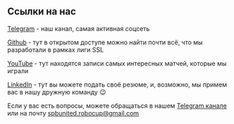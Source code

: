 ## Ссылки на нас
[Telegram](https://t.me/spbunited_robocup) - наш канал, самая активная соцсеть

[Github](https://github.com/SPBUnited) - тут в открытом доступе можно найти почти всё, что мы разработали в рамках лиги SSL

[YouTube](https://www.youtube.com/@SPbUnited.RoboCup) - тут находятся записи самых интересных матчей, которые мы играли

[LinkedIn](https://www.linkedin.com/company/spbunited) - тут вы можете подать своё резюме, и, возможно, мы примем вас в нашу дружную команду 😉

Если у вас есть вопросы, можете обращаться в нашем [Telegram канале](https://t.me/spbunited_robocup) или на почту spbunited.robocup@gmail.com